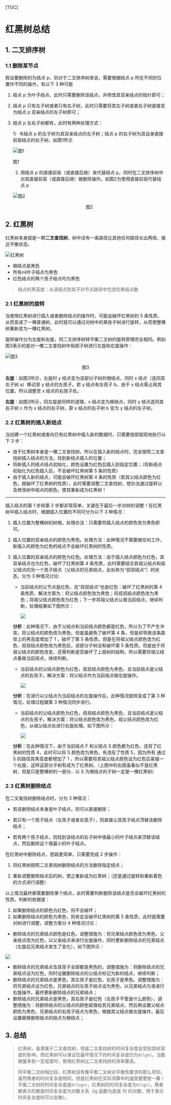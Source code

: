 [TOC]

# 红黑树总结

## 1. 二叉排序树

### 1.1 删除某节点

假设要删除的为结点 p，则对于二叉排序树来说，需要根据结点 p 所在不同的位置作不同的操作，有以下 3 种可能

1. 结点 p 为叶子结点，此时只需要删除该结点，并修改其双亲结点的指针即可；

2. 结点 p 只有左子树或者只有右子树，此时只需要将其左子树或者右子树直接变为结点 p 双亲结点的左子树即可；

3. 结点 p 左右子树都有，此时有两种处理方式：

   1）令结点 p 的左子树为其双亲结点的左子树；结点 p 的右子树为其自身直接前驱结点的右子树，如图1所示

   ![图1](http://data.biancheng.net/uploads/allimg/171016/2-1G016152R32b.png)

   <p aligh='left'>图1</p>

   2)  用结点 p 的直接前驱（或直接后继）来代替结点 p，同时在二叉排序树中对其直接前驱（或直接后继）做删除操作。如图2为使用直接前驱代替结点 p

   ![图2](http://data.biancheng.net/uploads/allimg/171016/2-1G016152T5W2.png)

   <center>图2</center>

## 2. 红黑树

红黑树本身就是一颗**二叉查找树**，树中没有一条路径比其他任何路径长出两倍，接近平衡状态。

![红黑树](http://data.biancheng.net/uploads/allimg/171206/2-1G2061610041F.png)

- 根结点是黑色
- 所有nil叶子结点为黑色
- 红色结点的两个孩子结点均为黑色 

> 结点的黑高度：从该结点到其子孙节点路径中包含的黑结点数



### 2.1 红黑树的旋转

当使用红黑树进行插入或者删除结点的操作时，可能会破坏红黑树的 5 条性质，从而变成了一棵普通树，此时就可以通过对树中的某些子树进行旋转，从而使整棵树重新变为一棵红黑树。

旋转操作分为左旋和右旋，同二叉排序树转平衡二叉树的旋转原理完全相同。例如图3表示的是对一棵二叉查找树中局部子树进行左旋和右旋操作：

![图3](http://data.biancheng.net/uploads/allimg/171206/2-1G2061613253H.png)

<center>图3</center>

**左旋**：如图3所示，左旋时 y 结点变为该部分子树的根结点，同时 x 结点（连同其左子树 a）移动至 y 结点的左孩子。若 y 结点有左孩子 b，由于 x 结点需占用其位置，所以调整至 x 结点的右孩子处。

**右旋**：如图3所示，同左旋是同样的道理，x 结点变为根结点，同时 y 结点连同其右子树 c 作为 x 结点的右子树，原 x 结点的右子树 b 变为 y 结点的左子树。



### 2.2 红黑树的插入新结点

当创建一个红黑树或者向已有红黑树中插入新的数据时，只需要按部就班地执行以下 3 步：

- 由于红黑树本身是一棵二叉查找树，所以在插入新的结点时，完全按照二叉查找树插入结点的方法，找到新结点插入的位置；
- 将新插入的结点结点初始化，颜色设置为红色后插入到指定位置；（将新结点初始化为红色插入后，不会破坏红黑树第 5 条的性质）
- 由于插入新的结点，可能会破坏红黑树第 4 条的性质（若其父结点颜色为红色，就破坏了红黑树的性质），此时需要调整二叉查找树，想办法通过旋转以及修改树中结点的颜色，使其重新成为红黑树！

---

插入结点的第 1 步和第 2 步都非常简单，关键在于最后一步对树的调整！在红黑树中插入结点时，根据插入位置的不同可分为以下 3 种情况：

1. 插入位置为整棵树的树根。处理办法：只需要将插入结点的颜色改为黑色即可。

2. 插入位置的双亲结点的颜色为黑色。处理方法：此种情况不需要做任何工作，新插入的颜色为红色的结点不会破坏红黑树的性质。

3. 插入位置的双亲结点的颜色为红色。处理方法：由于插入结点颜色为红色，其双亲结点也为红色，破坏了红黑树第 4 条性质，此时需要结合其祖父结点和祖父结点的另一个孩子结点（父结点的兄弟结点，此处称为“叔叔结点”）的状态，分为 3 种情况讨论:

   * 当前结点的父节点是红色，且“叔叔结点”也是红色：破坏了红黑树的第 4 条性质，解决方案为：将父结点颜色改为黑色；将叔叔结点颜色改为黑色；将祖父结点颜色改为红色；下一步将祖父结点认做当前结点，继续判断，处理结果如下图所示：

     ![](http://data.biancheng.net/uploads/allimg/171206/2-1G206161H4545.png)

   **分析**：此种情况下，由于父结点和当前结点颜色都是红色，所以为了不产生冲突，将父结点的颜色改为黑色。但是虽避免了破坏第 4 条，但是却导致该条路径上的黑高度增加了 1 ，破坏了第 5 条性质。但是在将祖父结点颜色改为红色、叔叔结点颜色改为黑色后，该部分子树没有破坏第 5 条性质。但是由于将祖父结点的颜色改变，还需判断是否破坏了上层树的结构，所以需要将祖父结点看做当前结点，继续判断。

   * 当前结点的父结点颜色为红色，叔叔结点颜色为黑色，且当前结点是父结点的右孩子。解决方案：将父结点作为当前结点做左旋操作。

     ![](http://data.biancheng.net/uploads/allimg/171206/2-1G206161K4648.png)

   **分析**：在进行以父结点为当前结点的左旋操作后，此种情况就转变成了第 3 种情况，处理过程跟第 3 种情况同步进行。

   * 当前结点的父结点颜色为红色，叔叔结点颜色为黑色，且当前结点是父结点的左孩子。解决方案：将父结点颜色改为黑色，祖父结点颜色改为红色，从祖父结点处进行右旋处理。如下图所示：

     ![](http://data.biancheng.net/uploads/allimg/171206/2-1G206161Q4636.png)

   **分析**：在此种情况下，由于当前结点 F 和父结点 S 颜色都为红色，违背了红黑树的性质 4，此时可以将 S 颜色改为黑色，有违反了性质 5，因为所有 通过 S 的路径其黑高度都增加了 1 ，所以需要将其祖父结点颜色设为红色后紧接一个右旋，这样这部分子树有成为了红黑树。（上图中的右图虽看似不是红黑树，但是只是整棵树的一部分，以 S 为根结点的子树一定是一棵红黑树）



### 2.3 红黑树删除结点

在二叉查找树删除结点时，分为 3 种情况：

- 若该删除结点本身是叶子结点，则可以直接删除；

- 若只有一个孩子结点（左孩子或者右孩子），则直接让其孩子结点顶替该删除结点；

- 若有两个孩子结点，则找到该结点的右子树中值最小的叶子结点来顶替该结点，然后删除这个值最小的叶子结点。

  

在红黑树中删除结点，思路更简单，只需要完成 2 步操作：

1. 将红黑树按照二叉查找树删除结点的方法删除指定结点；

2. 重新调整删除结点后的树，使之重新成为红黑树；（还是通过旋转和重新着色的方式进行调整）

   

以上情况最终都需要删除某个结点，此时需要判断删除该结点是否会破坏红黑树的性质。判断的依据是：

1. 如果删除结点的颜色为红色，则不会破坏；
2. 如果删除结点的颜色为黑色，则肯定会破坏红黑树的第 5 条性质，此时就需要对树进行调整，调整方案分 4 种情况讨论：

- 删除结点的兄弟结点颜色是红色，调整措施为：将兄弟结点颜色改为黑色，父亲结点改为红色，以父亲结点来进行左旋操作，同时更新删除结点的兄弟结点（左旋后兄弟结点发生了变化），如下图所示：
  

![](http://data.biancheng.net/uploads/allimg/171206/2-1G206162042Y4.png)

- 删除结点的兄弟结点及其孩子全部都是黑色的，调整措施为：将删除结点的兄弟结点设为红色，同时设置删除结点的父结点标记为新的结点，继续判断；
- 删除结点的兄弟结点是黑色，其左孩子是红色，右孩子是黑色。调整措施为：将兄弟结点设为红色，兄弟结点的左孩子结点设为黑色，以兄弟结点为准进行右旋操作，最终更新删除结点的兄弟结点；
- 删除结点的兄弟结点是黑色，其右孩子是红色（左孩子不管是什么颜色），调整措施为：将删除结点的父结点的颜色赋值给其兄弟结点，然后再设置父结点颜色为黑色，兄弟结点的右孩子结点为黑色，根据其父结点做左旋操作，最后设置替换删除结点的结点为根结点；



## 3. 总结

> 红黑树，虽隶属于二叉查找树，但是二叉查找树的时间复杂度会受到其树深度的影响，而红黑树可以保证在最坏情况下的时间复杂度仍为`O(lgn)`。当数据量多到一定程度时，使用红黑树比二叉查找树的效率要高。
>
> 同平衡二叉树相比较，红黑树没有像平衡二叉树对平衡性要求的那么苛刻，虽然两者的时间复杂度相同，但是红黑树在实际测算中的速度要更胜一筹！平衡二叉树的时间复杂度是`O(logn)`，红黑树的时间复杂度为`O(lgn)`，两者都表示的都是时间复杂度为对数关系（lg 函数为底是 10 的对数，用于表示时间复杂度时可以忽略）。








